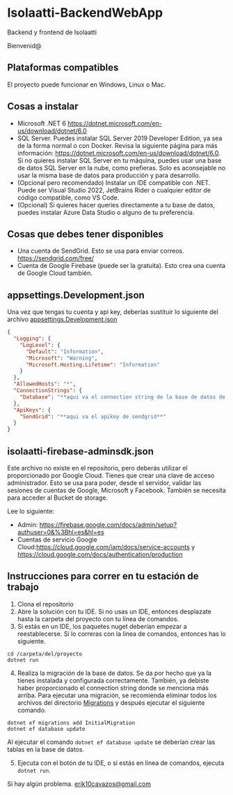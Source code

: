 # Isolaatti-BackendWebApp
Backend y frontend de Isolaatti

Bienvenid@

## Plataformas compatibles
El proyecto puede funcionar en Windows, Linux o Mac.

## Cosas a instalar
* Microsoft .NET 6 https://dotnet.microsoft.com/en-us/download/dotnet/6.0
* SQL Server. Puedes instalar SQL Server 2019 Developer Edition, ya sea de la forma normal o con Docker. Revisa la siguiente página para más información: https://dotnet.microsoft.com/en-us/download/dotnet/6.0. Si no quieres instalar SQL Server en tu máquina, puedes usar una base de datos SQL Server en la nube, como prefieras. Solo es aconsejable no usar la misma base de datos para producción y para desarrollo.
* (Opcional pero recomendado) Instalar un IDE compatible con .NET. Puede ser Visual Studio 2022, JetBrains Rider o cualquier editor de código compatible, como VS Code.
* (Opcional) Si quieres hacer queries directamente a tu base de datos, puedes instalar Azure Data Studio o alguno de tu preferencia.

## Cosas que debes tener disponibles
* Una cuenta de SendGrid. Esto se usa para enviar correos. https://sendgrid.com/free/
* Cuenta de Google Firebase (puede ser la gratuita). Esto crea una cuenta de Google Cloud también.

## appsettings.Development.json
Una vez que tengas tu cuenta y api key, deberías sustituir lo siguiente del 
archivo [appsettings.Development.json](appsettings.Development.json)
```json
{
  "Logging": {
    "LogLevel": {
      "Default": "Information",
      "Microsoft": "Warning",
      "Microsoft.Hosting.Lifetime": "Information"
    }
  },
  "AllowedHosts": "*",
  "ConnectionStrings": {
    "Database": "**aqui va el connection string de la base de datos de desarrollo"
  },
  "ApiKeys": {
    "SendGrid": "**aqui va el apikey de sendgrid**"
  }
}
```

## isolaatti-firebase-adminsdk.json
Este archivo no existe en el repositorio, pero deberás utilizar el proporcionado por Google Cloud. 
Tienes que crear una clave de acceso administrador. Esto se usa para poder, desde el servidor, validar las sesiones de cuentas
de Google, Microsoft y Facebook. También se necesita para acceder al Bucket de storage.

Lee lo siguiente:
* Admin: https://firebase.google.com/docs/admin/setup?authuser=0&%3Bhl=es&hl=es
* Cuentas de servicio Google Cloud:https://cloud.google.com/iam/docs/service-accounts y https://cloud.google.com/docs/authentication/production
## Instrucciones para correr en tu estación de trabajo
1. Clona el repositorio
2. Abre la solución con tu IDE. Si no usas un IDE, entonces desplazate hasta la carpeta del proyecto con tu línea de comandos.
3. Si estás en un IDE, los paquetes nuget deberían empezar a reestablecerse. Si lo correras con la línea de comandos, entonces has lo siguiente.
```
cd /carpeta/del/proyecto
dotnet run
```

4. Realiza la migración de la base de datos. Se da por hecho que ya la tienes instalada y configurada correctamente. También, ya debiste haber 
proporcionado el connection string donde se menciona más arriba. Para ejecutar una migración, se recomienda eliminar todos los archivos del 
directorio [Migrations](/Migrations) y después ejecutar el siguiente comando.
```
dotnet ef migrations add InitialMigration
dotnet ef database update
```
Al ejecutar el comando `dotnet ef database update` se deberían crear las tablas en la base de datos.

5. Ejecuta con el botón de tu IDE, o si estás en linea de comandos, ejecuta `dotnet run`.

Si hay algún problema. erik10cavazos@gmail.com
